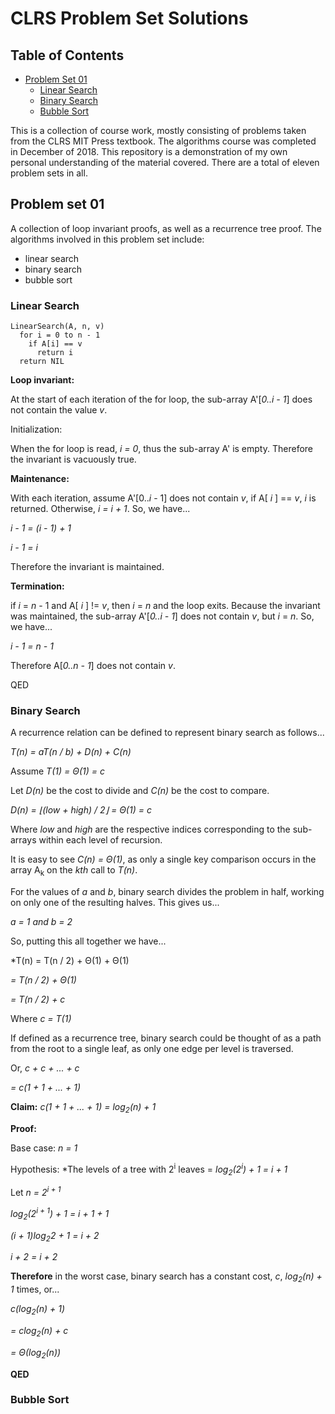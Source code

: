 # CLRS Problem Set Solutions

## Table of Contents
* [Problem Set 01](#problem-set-01)
  * [Linear Search](#linear-search)
  * [Binary Search](#binary-search)
  * [Bubble Sort](#bubble-sort)
  
This is a collection of course work, mostly consisting of problems taken from the CLRS MIT Press textbook.  The algorithms
course was completed in December of 2018.  This repository is a demonstration of my own personal understanding of the
material covered.  There are a total of eleven problem sets in all.


## Problem set 01

A collection of loop invariant proofs, as well as a recurrence tree proof.  The algorithms involved in this problem set include:

- linear search
- binary search
- bubble sort

### Linear Search

```
LinearSearch(A, n, v)
  for i = 0 to n - 1
    if A[i] == v
      return i
  return NIL
```

**Loop invariant:** 

At the start of each iteration of the for loop, the sub-array A'[*0..i - 1*] does not contain the value *v*.

Initialization: 

When the for loop is read, *i = 0*, thus the sub-array A' is empty.  Therefore the invariant is vacuously true.

**Maintenance:** 

With each iteration, assume A'[0..*i* - 1] does not contain *v*, if A[ *i* ] == *v*, *i* is returned.  Otherwise, *i = i +
1*.  So, we have... 

*i - 1 = (i - 1) + 1*

*i - 1 = i*

Therefore the invariant is maintained.

**Termination:**

if *i* = *n* - 1 and A[ *i* ] != *v*, then *i* = *n* and the loop exits.  Because the invariant was maintained, the sub-array 
A'[*0..i - 1*] does not contain *v*, but *i* = *n*.  So, we have...

*i - 1 = n - 1*

Therefore A[*0..n - 1*] does not contain *v*.

QED

### Binary Search

A recurrence relation can be defined to represent binary search as follows...

*T(n) = aT(n / b) + D(n) + C(n)*

Assume *T(1) = &#920;(1) = c*

Let *D(n)* be the cost to divide and *C(n)* be the cost to compare.

*D(n) = &#8970;(low + high) / 2&#8971; = &#920;(1) = c*

Where *low* and *high* are the respective indices corresponding to the sub-arrays within each level of recursion.

It is easy to see *C(n) = &#920;(1)*, as only a single key comparison occurs in the array A<sub>k</sub> on the *kth* call
to *T(n)*.

For the values of *a* and *b*, binary search divides the problem in half, working on only one of the resulting halves. This gives us...

*a = 1 and b = 2*

So, putting this all together we have...

*T(n) = T(n / 2) + &#920;(1) + &#920;(1)

*= T(n / 2) + &#920;(1)*

*= T(n / 2) + c* 

Where *c = T(1)*

If defined as a recurrence tree, binary search could be thought of as a path from the root to a single leaf, as only one edge
per level is traversed.

Or, *c + c + ... + c*

*= c(1 + 1 + ... + 1)*

**Claim:** *c(1 + 1 + ... + 1) = log<sub>2</sub>(n) + 1*

**Proof:**

Base case: *n = 1*

Hypothesis: *The levels of a tree with 2<sup>i</sup> leaves = *log<sub>2</sub>(2<sup>i</sup>) + 1 = i + 1*

Let *n = 2<sup>i + 1</sup>*

*log<sub>2</sub>(2<sup>i + 1</sup>) + 1 = i + 1 + 1*

*(i + 1)log<sub>2</sub>2 + 1 = i + 2*

*i + 2 = i + 2*

**Therefore** in the worst case, binary search has a constant cost, *c*, *log<sub>2</sub>(n) + 1* times, or...

*c(log<sub>2</sub>(n) + 1)*

*= clog<sub>2</sub>(n) + c*

*= &#920;(log<sub>2</sub>(n))*

**QED**

### Bubble Sort


